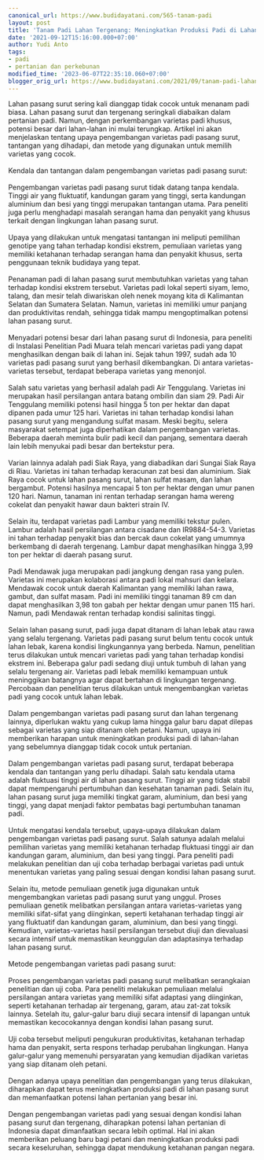 ```yaml
---
canonical_url: https://www.budidayatani.com/565-tanam-padi
layout: post
title: 'Tanam Padi Lahan Tergenang: Meningkatkan Produksi Padi di Lahan Pasang Surut'
date: '2021-09-12T15:16:00.000+07:00'
author: Yudi Anto
tags:
- padi
- pertanian dan perkebunan
modified_time: '2023-06-07T22:35:10.060+07:00'
blogger_orig_url: https://www.budidayatani.com/2021/09/tanam-padi-lahan-tergenang-siapa-takut.html
---
```


<div>Lahan pasang surut sering kali dianggap tidak cocok untuk menanam padi biasa. Lahan pasang surut dan tergenang seringkali diabaikan dalam pertanian padi. Namun, dengan perkembangan varietas padi khusus, potensi besar dari lahan-lahan ini mulai terungkap. Artikel ini akan menjelaskan tentang upaya pengembangan varietas padi pasang surut, tantangan yang dihadapi, dan metode yang digunakan untuk memilih varietas yang cocok.</div><div><br /></div><div>Kendala dan tantangan dalam pengembangan varietas padi pasang surut:</div><div><br /></div><div>Pengembangan varietas padi pasang surut tidak datang tanpa kendala. Tinggi air yang fluktuatif, kandungan garam yang tinggi, serta kandungan aluminium dan besi yang tinggi merupakan tantangan utama. Para peneliti juga perlu menghadapi masalah serangan hama dan penyakit yang khusus terkait dengan lingkungan lahan pasang surut.&nbsp;</div><div><br /></div><div>Upaya yang dilakukan untuk mengatasi tantangan ini meliputi pemilihan genotipe yang tahan terhadap kondisi ekstrem, pemuliaan varietas yang memiliki ketahanan terhadap serangan hama dan penyakit khusus, serta penggunaan teknik budidaya yang tepat.</div><div><br /></div><div>Penanaman padi di lahan pasang surut membutuhkan varietas yang tahan terhadap kondisi ekstrem tersebut. Varietas padi lokal seperti siyam, lemo, talang, dan mesir telah diwariskan oleh nenek moyang kita di Kalimantan Selatan dan Sumatera Selatan. Namun, varietas ini memiliki umur panjang dan produktivitas rendah, sehingga tidak mampu mengoptimalkan potensi lahan pasang surut.</div><div><br /></div><div>Menyadari potensi besar dari lahan pasang surut di Indonesia, para peneliti di Instalasi Penelitian Padi Muara telah mencari varietas padi yang dapat menghasilkan dengan baik di lahan ini. Sejak tahun 1997, sudah ada 10 varietas padi pasang surut yang berhasil dikembangkan. Di antara varietas-varietas tersebut, terdapat beberapa varietas yang menonjol.</div><div><br /></div><div>Salah satu varietas yang berhasil adalah padi Air Tenggulang. Varietas ini merupakan hasil persilangan antara batang ombilin dan siam 29. Padi Air Tenggulang memiliki potensi hasil hingga 5 ton per hektar dan dapat dipanen pada umur 125 hari. Varietas ini tahan terhadap kondisi lahan pasang surut yang mengandung sulfat masam. Meski begitu, selera masyarakat setempat juga diperhatikan dalam pengembangan varietas. Beberapa daerah meminta bulir padi kecil dan panjang, sementara daerah lain lebih menyukai padi besar dan bertekstur pera.</div><div><br /></div><div>Varian lainnya adalah padi Siak Raya, yang diabadikan dari Sungai Siak Raya di Riau. Varietas ini tahan terhadap keracunan zat besi dan aluminium. Siak Raya cocok untuk lahan pasang surut, lahan sulfat masam, dan lahan bergambut. Potensi hasilnya mencapai 5 ton per hektar dengan umur panen 120 hari. Namun, tanaman ini rentan terhadap serangan hama wereng cokelat dan penyakit hawar daun bakteri strain IV.</div><div><br /></div><div>Selain itu, terdapat varietas padi Lambur yang memiliki tekstur pulen. Lambur adalah hasil persilangan antara cisadane dan IR9884-54-3. Varietas ini tahan terhadap penyakit bias dan bercak daun cokelat yang umumnya berkembang di daerah tergenang. Lambur dapat menghasilkan hingga 3,99 ton per hektar di daerah pasang surut.</div><div><br /></div><div>Padi Mendawak juga merupakan padi jangkung dengan rasa yang pulen. Varietas ini merupakan kolaborasi antara padi lokal mahsuri dan kelara. Mendawak cocok untuk daerah Kalimantan yang memiliki lahan rawa, gambut, dan sulfat masam. Padi ini memiliki tinggi tanaman 89 cm dan dapat menghasilkan 3,98 ton gabah per hektar dengan umur panen 115 hari. Namun, padi Mendawak rentan terhadap kondisi salinitas tinggi.</div><div><br /></div><div>Selain lahan pasang surut, padi juga dapat ditanam di lahan lebak atau rawa yang selalu tergenang. Varietas padi pasang surut belum tentu cocok untuk lahan lebak, karena kondisi lingkungannya yang berbeda. Namun, penelitian terus dilakukan untuk mencari varietas padi yang tahan terhadap kondisi ekstrem ini. Beberapa galur padi sedang diuji untuk tumbuh di lahan yang selalu tergenang air. Varietas padi lebak memiliki kemampuan untuk meninggikan batangnya agar dapat bertahan di lingkungan tergenang. Percobaan dan penelitian terus dilakukan untuk mengembangkan varietas padi yang cocok untuk lahan lebak.</div><div><br /></div><div>Dalam pengembangan varietas padi pasang surut dan lahan tergenang lainnya, diperlukan waktu yang cukup lama hingga galur baru dapat dilepas sebagai varietas yang siap ditanam oleh petani. Namun, upaya ini memberikan harapan untuk meningkatkan produksi padi di lahan-lahan yang sebelumnya dianggap tidak cocok untuk pertanian.</div><div><br /></div><div>Dalam pengembangan varietas padi pasang surut, terdapat beberapa kendala dan tantangan yang perlu dihadapi. Salah satu kendala utama adalah fluktuasi tinggi air di lahan pasang surut. Tinggi air yang tidak stabil dapat mempengaruhi pertumbuhan dan kesehatan tanaman padi. Selain itu, lahan pasang surut juga memiliki tingkat garam, aluminium, dan besi yang tinggi, yang dapat menjadi faktor pembatas bagi pertumbuhan tanaman padi.</div><div><br /></div><div>Untuk mengatasi kendala tersebut, upaya-upaya dilakukan dalam pengembangan varietas padi pasang surut. Salah satunya adalah melalui pemilihan varietas yang memiliki ketahanan terhadap fluktuasi tinggi air dan kandungan garam, aluminium, dan besi yang tinggi. Para peneliti padi melakukan penelitian dan uji coba terhadap berbagai varietas padi untuk menentukan varietas yang paling sesuai dengan kondisi lahan pasang surut.</div><div><br /></div><div>Selain itu, metode pemuliaan genetik juga digunakan untuk mengembangkan varietas padi pasang surut yang unggul. Proses pemuliaan genetik melibatkan persilangan antara varietas-varietas yang memiliki sifat-sifat yang diinginkan, seperti ketahanan terhadap tinggi air yang fluktuatif dan kandungan garam, aluminium, dan besi yang tinggi. Kemudian, varietas-varietas hasil persilangan tersebut diuji dan dievaluasi secara intensif untuk memastikan keunggulan dan adaptasinya terhadap lahan pasang surut.</div><div><br /></div><div>Metode pengembangan varietas padi pasang surut:</div><div><br /></div><div>Proses pengembangan varietas padi pasang surut melibatkan serangkaian penelitian dan uji coba. Para peneliti melakukan pemuliaan melalui persilangan antara varietas yang memiliki sifat adaptasi yang diinginkan, seperti ketahanan terhadap air tergenang, garam, atau zat-zat toksik lainnya. Setelah itu, galur-galur baru diuji secara intensif di lapangan untuk memastikan kecocokannya dengan kondisi lahan pasang surut.&nbsp;</div><div><br /></div><div>Uji coba tersebut meliputi pengukuran produktivitas, ketahanan terhadap hama dan penyakit, serta respons terhadap perubahan lingkungan. Hanya galur-galur yang memenuhi persyaratan yang kemudian dijadikan varietas yang siap ditanam oleh petani.</div><div><br /></div><div>Dengan adanya upaya penelitian dan pengembangan yang terus dilakukan, diharapkan dapat terus meningkatkan produksi padi di lahan pasang surut dan memanfaatkan potensi lahan pertanian yang besar ini.</div><div><br /></div><div>Dengan pengembangan varietas padi yang sesuai dengan kondisi lahan pasang surut dan tergenang, diharapkan potensi lahan pertanian di Indonesia dapat dimanfaatkan secara lebih optimal. Hal ini akan memberikan peluang baru bagi petani dan meningkatkan produksi padi secara keseluruhan, sehingga dapat mendukung ketahanan pangan negara.</div>